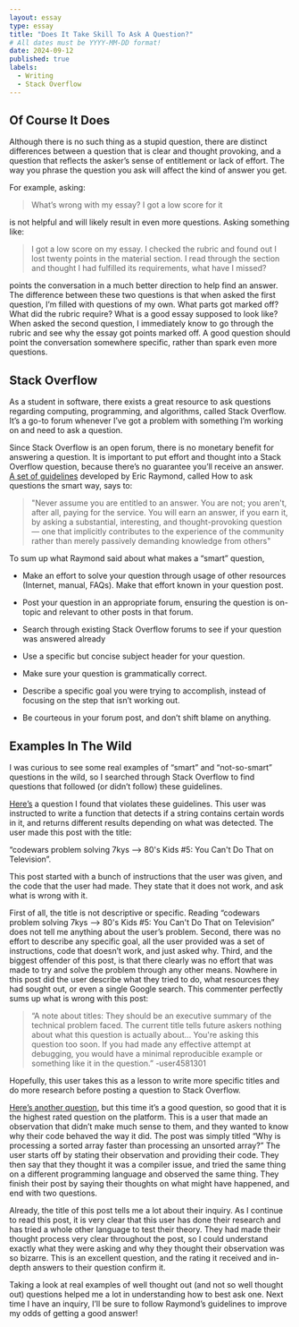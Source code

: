 ```yaml
---
layout: essay
type: essay
title: "Does It Take Skill To Ask A Question?"
# All dates must be YYYY-MM-DD format!
date: 2024-09-12
published: true
labels:
  - Writing
  - Stack Overflow
---
```


## Of Course It Does 
Although there is no such thing as a stupid question, there are distinct differences between a question that is clear and thought provoking, and a question that reflects the asker’s sense of entitlement or lack of effort. The way you phrase the question you ask will affect the kind of answer you get.

For example, asking:

>What’s wrong with my essay? I got a low score for it

is not helpful and will likely result in even more questions. Asking something like:

> I got a low score on my essay. I checked the rubric and found out I lost twenty points in the material section. I read through the section and thought I had fulfilled its requirements, what have I missed?

points the conversation in a much better direction to help find an answer. The difference between these two questions is that when asked the first question, I’m filled with questions of my own. What parts got marked off? What did the rubric require? What is a good essay supposed to look like? When asked the second question, I immediately know to go through the rubric and see why the essay got points marked off. A good question should point the conversation somewhere specific, rather than spark even more questions.

## Stack Overflow

As a student in software, there exists a great resource to ask questions regarding computing, programming, and algorithms, called Stack Overflow. It’s a go-to forum whenever I’ve got a problem with something I’m working on and need to ask a question.

Since Stack Overflow is an open forum, there is no monetary benefit for answering a question. It is important to put effort and thought into a Stack Overflow question, because there’s no guarantee you’ll receive an answer. [A set of guidelines](http://www.catb.org/esr/faqs/smart-questions.html) developed by Eric Raymond, called How to ask questions the smart way, says to:

> "Never assume you are entitled to an answer. You are not; you aren't,
> after all, paying for the service. You will earn an answer, if you
> earn it, by asking a substantial, interesting, and thought-provoking
> question — one that implicitly contributes to the experience of the
> community rather than merely passively demanding knowledge from
> others"

  

To sum up what Raymond said about what makes a “smart” question,

-   Make an effort to solve your question through usage of other resources (Internet, manual, FAQs). Make that effort known in your question post.
    
-   Post your question in an appropriate forum, ensuring the question is on-topic and relevant to other posts in that forum.
    
-   Search through existing Stack Overflow forums to see if your question was answered already
    
-   Use a specific but concise subject header for your question.
    
-   Make sure your question is grammatically correct.
    
-   Describe a specific goal you were trying to accomplish, instead of focusing on the step that isn’t working out.
    
-   Be courteous in your forum post, and don’t shift blame on anything.
    

  

## Examples In The Wild

I was curious to see some real examples of “smart” and “not-so-smart” questions in the wild, so I searched through Stack Overflow to find questions that followed (or didn’t follow) these guidelines.

[Here’s](https://stackoverflow.com/questions/78980018/codewars-problem-solving-7kys-80s-kids-5-you-cant-do-that-on-television) a question I found that violates these guidelines. This user was instructed to write a function that detects if a string contains certain words in it, and returns different results depending on what was detected. The user made this post with the title: 

“codewars problem solving 7kys --> 80's Kids #5: You Can't Do That on Television”. 

This post started with a bunch of instructions that the user was given, and the code that the user had made. They state that it does not work, and ask what is wrong with it.  

First of all, the title is not descriptive or specific. Reading “codewars problem solving 7kys --> 80's Kids #5: You Can't Do That on Television” does not tell me anything about the user’s problem. Second, there was no effort to describe any specific goal, all the user provided was a set of instructions, code that doesn’t work, and just asked why. Third, and the biggest offender of this post, is that there clearly was no effort that was made to try and solve the problem through any other means. Nowhere in this post did the user describe what they tried to do, what resources they had sought out, or even a single Google search. This commenter perfectly sums up what is wrong with this post:

> “A note about titles: They should be an executive summary of the
> technical problem faced. The current title tells future askers nothing
> about what this question is actually about… You're asking this
> question too soon. If you had made any effective attempt at debugging,
> you would have a minimal reproducible example or something like it in
> the question.”
-user4581301

Hopefully, this user takes this as a lesson to write more specific titles and do more research before posting a question to Stack Overflow.

  

[Here’s another question](https://stackoverflow.com/questions/11227809/why-is-processing-a-sorted-array-faster-than-processing-an-unsorted-array), but this time it’s a good question, so good that it is the highest rated question on the platform. This is a user that made an observation that didn’t make much sense to them, and they wanted to know why their code behaved the way it did. The post was simply titled “Why is processing a sorted array faster than processing an unsorted array?” The user starts off by stating their observation and providing their code. They then say that they thought it was a compiler issue, and tried the same thing on a different programming language and observed the same thing. They finish their post by saying their thoughts on what might have happened, and end with two questions.

  

Already, the title of this post tells me a lot about their inquiry. As I continue to read this post, it is very clear that this user has done their research and has tried a whole other language to test their theory. They had made their thought process very clear throughout the post, so I could understand exactly what they were asking and why they thought their observation was so bizarre. This is an excellent question, and the rating it received and in-depth answers to their question confirm it.

  

Taking a look at real examples of well thought out (and not so well thought out) questions helped me a lot in understanding how to best ask one. Next time I have an inquiry, I’ll be sure to follow Raymond’s guidelines to improve my odds of getting a good answer!